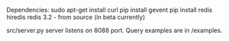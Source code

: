 Dependencies:
sudo apt-get install curl
pip install gevent
pip install redis hiredis 
redis 3.2 - from source (in beta currently)

src/server.py server listens on 8088 port.
Query examples are in /examples.
